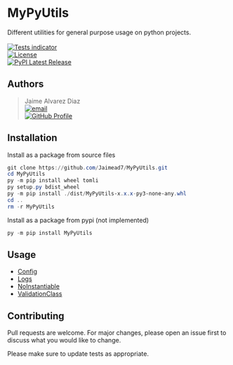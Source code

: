 # MyPyUtils

Different utilities for general purpose usage on python projects.  
<br>
[![Tests indicator](https://github.com/Jaimead7/MyPyUtils/actions/workflows/python310-lint-test.yml/badge.svg)](https://github.com/Jaimead7/MyPyUtils/actions/workflows/python310-lint-test.yml)  
[![License](https://img.shields.io/static/v1.svg?label=LICENSE&message=MIT&color=2dba4e&colorA=2b3137)](https://github.com/Jaimead7/MyPyUtils/blob/master/LICENSE)  
[![PyPI Latest Release](https://img.shields.io/pypi/v/MyPyUtils.svg?color=2dba4e)](https://pypi.org/project/MyPyUtils/)

## Authors
> Jaime Alvarez Diaz  
> [![email](https://img.shields.io/static/v1.svg?label=Gmail&message=alvarez.diaz.jaime1@gmail.com&logo=gmail&color=2dba4e&logoColor=white&colorA=c71610)](mailto:alvarez.diaz.jaime1@gmail.com)  
[![GitHub Profile](https://img.shields.io/static/v1.svg?label=GitHub&message=Jaimead7&logo=github&color=2dba4e&colorA=2b3137)](https://github.com/Jaimead7)  

## Installation
Install as a package from source files
```powershell
git clone https://github.com/Jaimead7/MyPyUtils.git
cd MyPyUtils
py -m pip install wheel tomli
py setup.py bdist_wheel
py -m pip install ./dist/MyPyUtils-x.x.x-py3-none-any.whl
cd ..
rm -r MyPyUtils
```

Install as a package from pypi (not implemented)
```powershell
py -m pip install MyPyUtils
```

## Usage
- [Config](https://github.com/Jaimead7/MyPyUtils/blob/master/docs/config.md)
- [Logs](https://github.com/Jaimead7/MyPyUtils/blob/master/docs/logs.md)
- [NoInstantiable](https://github.com/Jaimead7/MyPyUtils/blob/master/docs/noInstantiable.md)
- [ValidationClass](https://github.com/Jaimead7/MyPyUtils/blob/master/docs/validationClass.md)

## Contributing
Pull requests are welcome. For major changes, please open an issue first
to discuss what you would like to change.

Please make sure to update tests as appropriate.
